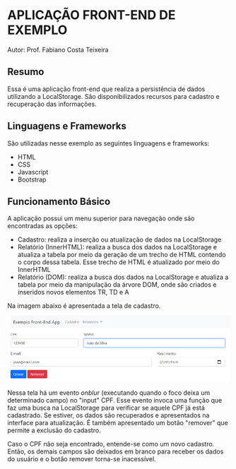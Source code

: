 # APLICAÇÃO FRONT-END DE EXEMPLO

Autor: Prof. Fabiano Costa Teixeira

## Resumo

Essa é uma aplicação front-end que realiza a persistência de dados utilizando a LocalStorage. São disponibilizados recursos para cadastro e recuperação das informações.

## Linguagens e Frameworks

São utilizadas nesse exemplo as seguintes linguagens e frameworks:
<ul>
  <li>HTML</li>
  <li>CSS</li>
  <li>Javascript</li>
  <li>Bootstrap</li>
</ul>

## Funcionamento Básico

A aplicação possui um menu superior para navegação onde são encontradas as opções:
<ul>
  <li>Cadastro: realiza a inserção ou atualização de dados na LocalStorage</li>
  <li>Relatório (InnerHTML): realiza a busca dos dados na LocalStorage e atualiza a tabela por meio da geração de um trecho de HTML contendo o corpo dessa tabela. Esse trecho de HTML é atualizado por meio do InnerHTML</li>
  <li>Relatório (DOM): realiza a busca dos dados na LocalStorage e atualiza a tabela por meio da manipulação da árvore DOM, onde são criados e inseridos novos elementos TR, TD e A</li>
</ul>
    
 Na imagem abaixo é apresentada a tela de cadastro.
 
 <img src="images/cadastro.png">
 
 Nessa tela há um evento <i>onblur</i> (executando quando o foco deixa um determinado campo) no "input" CPF. Esse evento invoca uma função que faz uma busca na LocalStorage para verificar se aquele CPF já está cadastrado. Se estiver, os dados são recuperados e apresentados na interface para atualização. É também apresentado um botão "remover" que permite a exclusão do cadastro.
 
 Caso o CPF não seja encontrado, entende-se como um novo cadastro. Então, os demais campos são deixados em branco para receber os dados do usuário e o botão remover torna-se inacessível.
